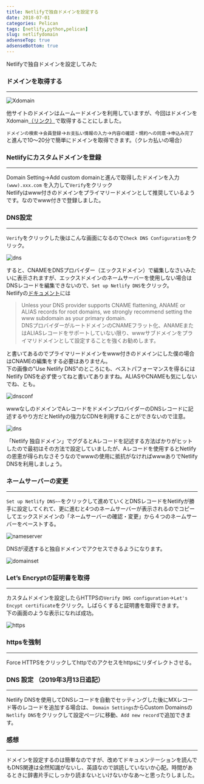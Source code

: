 ```yaml
---
title: Netlifyで独自ドメインを設定する
date: 2018-07-01
categories: Pelican
tags: [netlify,python,pelican]
slug: netlifydomain
adsenseTop: true
adsenseBottom: true
---
```


Netlifyで独自ドメインを設定してみた

### ドメインを取得する
---

![Xdomain](../../../images/xdomaintop.jpg)  

他サイトのドメインはムームードメインを利用していますが、今回はドメインをXdomain<a href="https://px.a8.net/svt/ejp?a8mat=356RAJ+GF7GHE+CO4+15PEXE" target="_blank" rel="nofollow">（リンク）</a><img border="0" width="1" height="1" src="https://www10.a8.net/0.gif?a8mat=356RAJ+GF7GHE+CO4+15PEXE" alt="">で取得することにしました。  

`ドメインの検索`→`会員登録`→`お支払い情報の入力`→`内容の確認・規約への同意`→`申込み完了`と進んで10～20分で簡単にドメインを取得できます。（クレカ払いの場合）  

### Netlifyにカスタムドメインを登録
---

Domain Setting→Add custom domainと進んで取得したドメインを入力`(www).xxx.com` を入力して`Verify`をクリック  
Netlifyはwww付きのドメインをプライマリードメインとして推奨しているようです。なのでwww付きで登録しました。  

### DNS設定
---

`Verify`をクリックした後はこんな画面になるので`Check DNS Configuration`をクリック。

![dns](../../../images/checkdns.jpg)  

すると、CNAMEをDNSプロバイダー（エックスドメイン）で編集しなさいみたいに表示されますが、エックスドメインのネームサーバーを使用しない場合はDNSレコードを編集できないので、`Set up Netlify DNS`をクリック。  
Netlifyの[ドキュメント](https://www.netlify.com/docs/custom-domains/)には

> Unless your DNS provider supports CNAME flattening, ANAME or ALIAS records for root domains, we strongly recommend setting the www subdomain as your primary domain.  
DNSプロバイダーがルートドメインのCNAMEフラット化、ANAMEまたはALIASレコードをサポートしていない限り、wwwサブドメインをプライマリドメインとして設定することを強くお勧めします。

と書いてあるのでプライマリードメインをwww付きのドメインにした僕の場合はCNAMEの編集をする必要はありません。  
下の画像の"Use Netlify DNS"のところにも、ベストパフォーマンスを得るにはNetlify DNSを必ず使ってねと書いてありますね。ALIASやCNAMEも気にしないでね、とも。  

![dnsconf](../../../images/dnsconf3.jpg)

  
wwwなしのドメインでAレコードをドメインプロバイダーのDNSレコードに記述するやり方だとNetlifyの強力なCDNを利用することができないので注意。
  

![dns](../../../images/dnsconf1.jpg)

「Netlify 独自ドメイン」でググるとAレコードを記述する方法ばかりがヒットしたので最初はその方法で設定していましたが、Aレコードを使用するとNetlifyの恩恵が得られなさそうなのでwwwの使用に抵抗がなければwwwありでNetlify DNSを利用しましょう。  

### ネームサーバーの変更
---
`Set up Netlify DNS~~`をクリックして進めていくとDNSレコードをNetlifyが勝手に設定してくれて、更に進むと4つのネームサーバーが表示されるのでコピーしてエックスドメインの「ネームサーバーの確認・変更」から４つのネームサーバーをペーストする。    


![nameserver](../../../images/nameservers.jpg)

  DNSが浸透すると独自ドメインでアクセスできるようになります。


![domainset](../../../images/domainset.jpg)  


### Let’s Encryptの証明書を取得
---
カスタムドメインを設定したらHTTPSの`Verify DNS configuration`→`Let's Encypt certificate`をクリック。しばらくすると証明書を取得できます。  
下の画面のような表示になれば成功。   


![https](../../../images/https.jpg)


### httpsを強制
---
Force HTTPSをクリックしてhttpでのアクセスをhttpsにリダイレクトさせる。

### DNS 設定 （2019年3月13日追記）
---

Netlify DNSを使用してDNSレコードを自動でセッティングした後にMXレコード等のレコードを追加する場合は、  `Domain Settings`からCustom Domainsの`Netlify DNS`をクリックして設定ページに移動、`Add new record`で追加できます。

### 感想
---
ドメインを設定するのは簡単なのですが、改めてドキュメンテーションを読んでもDNS関連は全然知識がないし、英語なので誤読していないか心配。時間があるときに辞書片手にしっかり読まないといけないかなあ～と思ったりしました。